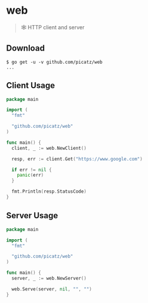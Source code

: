 # web
> 🕸 HTTP client and server

## Download

```console
$ go get -u -v github.com/picatz/web
...
```

## Client Usage

```go
package main

import (
  "fmt"

  "github.com/picatz/web"
)

func main() {
  client, _ := web.NewClient()

  resp, err := client.Get("https://www.google.com")

  if err != nil {
    panic(err)
  }

  fmt.Println(resp.StatusCode)
}
```

## Server Usage

```go
package main

import (
  "fmt"

  "github.com/picatz/web"
)

func main() {
  server, _ := web.NewServer()

  web.Serve(server, nil, "", "")
}

```
